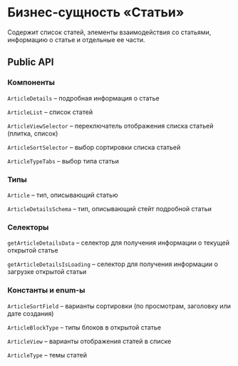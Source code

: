 # Бизнес-сущность «Статьи»

Содержит список статей, элементы взаимодействия со статьями, информацию о статье и отдельные ее части.

## Public API

### Компоненты

`ArticleDetails` – подробная информация о статье

`ArticleList` – список статей

`ArticleViewSelector` – переключатель отображения списка статьей (плитка, список)

`ArticleSortSelector` – выбор сортировки списка статьей

`ArticleTypeTabs` – выбор типа статьи

### Типы

`Article` – тип, описывающий статью

`ArticleDetailsSchema` – тип, описывающий стейт подробной статьи

### Селекторы

`getArticleDetailsData` – селектор для получения информации о текущей открытой статье

`getArticleDetailsIsLoading` – селектор для получения информации о загрузке открытой статьи

### Константы и enum-ы

`ArticleSortField` – варианты сортировки (по просмотрам, заголовку или дате создания)

`ArticleBlockType` – типы блоков в открытой статье

`ArticleView` – варианты отображения статей в списке

`ArticleType` – темы статей
